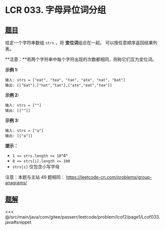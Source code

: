 # LCR 033. 字母异位词分组

## [题目](https://leetcode.cn/problems/sfvd7V/)
给定一个字符串数组 `strs` ，将 **变位词**组合在一起。 可以按任意顺序返回结果列表。

**注意：**若两个字符串中每个字符出现的次数都相同，则称它们互为变位词。

**示例 1:**

    输入: strs = ["eat", "tea", "tan", "ate", "nat", "bat"]
    输出: [["bat"],["nat","tan"],["ate","eat","tea"]]

**示例 2:**

    输入: strs = [""]
    输出: [[""]]

**示例 3:**

    输入: strs = ["a"]
    输出: [["a"]]

**提示：**

* `1 <= strs.length <= 10`^4^
* `0 <= strs[i].length <= 100`
* `strs[i]` 仅包含小写字母

注意：本题与主站 49 题相同： <https://leetcode-cn.com/problems/group-anagrams/>


## [题解](https://github.com/PasseRR/JavaLeetCode/blob/master/src/main/java/com/gitee/passerr/leetcode/problem/lcof2/page1/Lcof033.java)

<<< @/src/main/java/com/gitee/passerr/leetcode/problem/lcof2/page1/Lcof033.java#snippet
